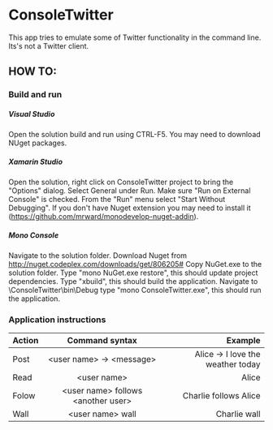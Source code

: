 ConsoleTwitter
==============

This app tries to emulate some of Twitter functionality in the command line. Its's not a Twitter client.

## HOW TO:

### Build and run

##### Visual Studio
Open the solution build and run using CTRL-F5. You may need to download NUget packages.

##### Xamarin Studio
Open the solution, right click on ConsoleTwitter project to bring the "Options" dialog. Select General under Run. Make sure "Run on External Console" is checked. From the "Run" menu select "Start Without Debugging". If you don't have Nuget extension you may need to install it (https://github.com/mrward/monodevelop-nuget-addin).

##### Mono Console
Navigate to the solution folder. Download Nuget from http://nuget.codeplex.com/downloads/get/806205# Copy NuGet.exe to the solution folder. Type "mono NuGet.exe restore", this should update project dependencies. Type "xbuild", this should build the application. Navigate to \ConsoleTwitter\bin\Debug type "mono ConsoleTwitter.exe", this should run the application.


### Application instructions

| Action    | Command syntax                         | Example                              |
| --------- |:--------------------------------------:| ------------------------------------:|
| Post      | \<user name\> -> \<message\>           | Alice -> I love the weather today    |
| Read      | \<user name\>                          | Alice                                |
| Folow     | \<user name\> follows \<another user\> | Charlie follows Alice                |
| Wall      | \<user name\> wall                     | Charlie wall                         |

